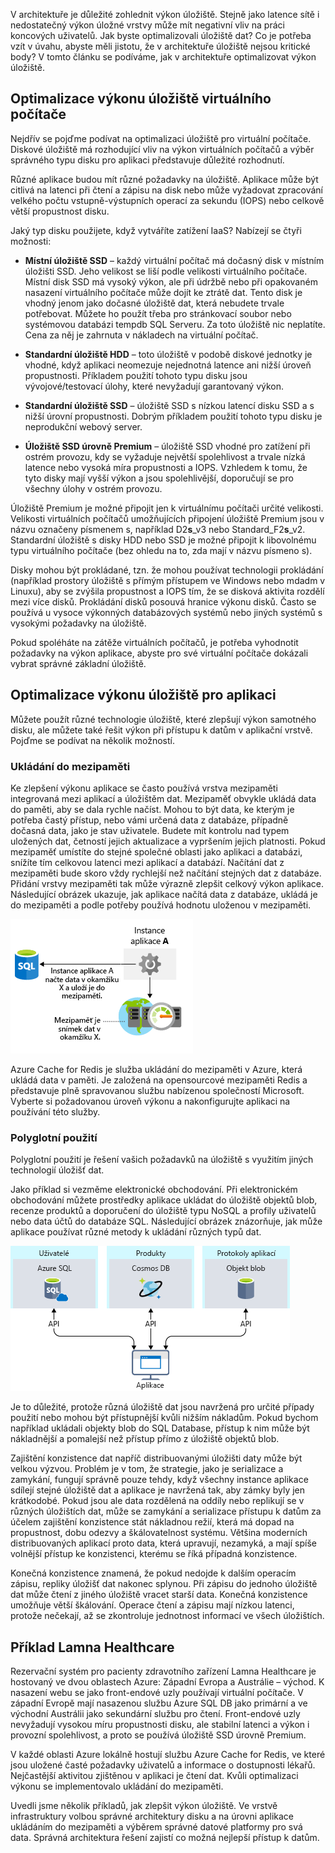 V architektuře je důležité zohlednit výkon úložiště. Stejně jako latence sítě i nedostatečný výkon úložné vrstvy může mít negativní vliv na práci koncových uživatelů. Jak byste optimalizovali úložiště dat? Co je potřeba vzít v úvahu, abyste měli jistotu, že v architektuře úložiště nejsou kritické body? V tomto článku se podíváme, jak v architektuře optimalizovat výkon úložiště.

## <a name="optimize-virtual-machine-storage-performance"></a>Optimalizace výkonu úložiště virtuálního počítače

Nejdřív se pojďme podívat na optimalizaci úložiště pro virtuální počítače. Diskové úložiště má rozhodující vliv na výkon virtuálních počítačů a výběr správného typu disku pro aplikaci představuje důležité rozhodnutí.

Různé aplikace budou mít různé požadavky na úložiště. Aplikace může být citlivá na latenci při čtení a zápisu na disk nebo může vyžadovat zpracování velkého počtu vstupně-výstupních operací za sekundu (IOPS) nebo celkově větší propustnost disku.

Jaký typ disku použijete, když vytváříte zatížení IaaS? Nabízejí se čtyři možnosti:

- **Místní úložiště SSD** – každý virtuální počítač má dočasný disk v místním úložišti SSD. Jeho velikost se liší podle velikosti virtuálního počítače. Místní disk SSD má vysoký výkon, ale při údržbě nebo při opakovaném nasazení virtuálního počítače může dojít ke ztrátě dat. Tento disk je vhodný jenom jako dočasné úložiště dat, která nebudete trvale potřebovat. Můžete ho použít třeba pro stránkovací soubor nebo systémovou databázi tempdb SQL Serveru. Za toto úložiště nic neplatíte. Cena za něj je zahrnuta v nákladech na virtuální počítač.

- **Standardní úložiště HDD** – toto úložiště v podobě diskové jednotky je vhodné, když aplikaci neomezuje nejednotná latence ani nižší úroveň propustnosti. Příkladem použití tohoto typu disku jsou vývojové/testovací úlohy, které nevyžadují garantovaný výkon.

- **Standardní úložiště SSD** – úložiště SSD s nízkou latencí disku SSD a s nižší úrovní propustnosti. Dobrým příkladem použití tohoto typu disku je neprodukční webový server.

- **Úložiště SSD úrovně Premium** – úložiště SSD vhodné pro zatížení při ostrém provozu, kdy se vyžaduje největší spolehlivost a trvale nízká latence nebo vysoká míra propustnosti a IOPS. Vzhledem k tomu, že tyto disky mají vyšší výkon a jsou spolehlivější, doporučují se pro všechny úlohy v ostrém provozu.

Úložiště Premium je možné připojit jen k virtuálnímu počítači určité velikosti. Velikosti virtuálních počítačů umožňujících připojení úložiště Premium jsou v názvu označeny písmenem s, například D2**s**_v3 nebo Standard_F2**s**_v2. Standardní úložiště s disky HDD nebo SSD je možné připojit k libovolnému typu virtuálního počítače (bez ohledu na to, zda mají v názvu písmeno s).

Disky mohou být prokládané, tzn. že mohou používat technologii prokládání (například prostory úložiště s přímým přístupem ve Windows nebo mdadm v Linuxu), aby se zvýšila propustnost a IOPS tím, že se disková aktivita rozdělí mezi více disků. Prokládání disků posouvá hranice výkonu disků. Často se používá u vysoce výkonných databázových systémů nebo jiných systémů s vysokými požadavky na úložiště.

Pokud spoléháte na zátěže virtuálních počítačů, je potřeba vyhodnotit požadavky na výkon aplikace, abyste pro své virtuální počítače dokázali vybrat správné základní úložiště.

## <a name="optimize-storage-performance-for-your-application"></a>Optimalizace výkonu úložiště pro aplikaci

Můžete použít různé technologie úložiště, které zlepšují výkon samotného disku, ale můžete také řešit výkon při přístupu k datům v aplikační vrstvě. Pojďme se podívat na několik možností.

### <a name="caching"></a>Ukládání do mezipaměti

Ke zlepšení výkonu aplikace se často používá vrstva mezipaměti integrovaná mezi aplikací a úložištěm dat. Mezipaměť obvykle ukládá data do paměti, aby se dala rychle načíst. Mohou to být data, ke kterým je potřeba častý přístup, nebo vámi určená data z databáze, případně dočasná data, jako je stav uživatele. Budete mít kontrolu nad typem uložených dat, četností jejich aktualizace a vypršením jejich platnosti. Pokud mezipaměť umístíte do stejné společné oblasti jako aplikaci a databázi, snížíte tím celkovou latenci mezi aplikací a databází. Načítání dat z mezipaměti bude skoro vždy rychlejší než načítání stejných dat z databáze. Přidání vrstvy mezipaměti tak může výrazně zlepšit celkový výkon aplikace. Následující obrázek ukazuje, jak aplikace načítá data z databáze, ukládá je do mezipaměti a podle potřeby používá hodnotu uloženou v mezipaměti.

![Ilustrace vysvětlující, že načítání dat z mezipaměti je rychlejší než načítání z databáze.](../media/4-cache.png)

Azure Cache for Redis je služba ukládání do mezipaměti v Azure, která ukládá data v paměti. Je založená na opensourcové mezipaměti Redis a představuje plně spravovanou službu nabízenou společností Microsoft. Vyberte si požadovanou úroveň výkonu a nakonfigurujte aplikaci na používání této služby.

### <a name="polyglot-persistence"></a>Polyglotní použití

Polyglotní použití je řešení vašich požadavků na úložiště s využitím jiných technologií úložišť dat.

Jako příklad si vezměme elektronické obchodování. Při elektronickém obchodování můžete prostředky aplikace ukládat do úložiště objektů blob, recenze produktů a doporučení do úložiště typu NoSQL a profily uživatelů nebo data účtů do databáze SQL. Následující obrázek znázorňuje, jak může aplikace používat různé metody k ukládání různých typů dat.

![Ilustrace zobrazující využití různých metod ukládání dat v rámci stejné aplikace s cílem zvýšit výkon a snížit náklady.](../media/4-polyglotpersistence.png)

Je to důležité, protože různá úložiště dat jsou navržená pro určité případy použití nebo mohou být přístupnější kvůli nižším nákladům. Pokud bychom například ukládali objekty blob do SQL Database, přístup k nim může být nákladnější a pomalejší než přístup přímo z úložiště objektů blob.

Zajištění konzistence dat napříč distribuovanými úložišti daty může být velkou výzvou. Problém je v tom, že strategie, jako je serializace a zamykání, fungují správně pouze tehdy, když všechny instance aplikace sdílejí stejné úložiště dat a aplikace je navržená tak, aby zámky byly jen krátkodobé. Pokud jsou ale data rozdělená na oddíly nebo replikují se v různých úložištích dat, může se zamykání a serializace přístupu k datům za účelem zajištění konzistence stát nákladnou režií, která má dopad na propustnost, dobu odezvy a škálovatelnost systému. Většina moderních distribuovaných aplikací proto data, která upravují, nezamyká, a mají spíše volnější přístup ke konzistenci, kterému se říká případná konzistence.

Konečná konzistence znamená, že pokud nedojde k dalším operacím zápisu, repliky úložišť dat nakonec splynou. Při zápisu do jednoho úložiště dat může čtení z jiného úložiště vracet starší data. Konečná konzistence umožňuje větší škálování. Operace čtení a zápisu mají nízkou latenci, protože nečekají, až se zkontroluje jednotnost informací ve všech úložištích.

## <a name="lamna-healthcare-example"></a>Příklad Lamna Healthcare

Rezervační systém pro pacienty zdravotního zařízení Lamna Healthcare je hostovaný ve dvou oblastech Azure: Západní Evropa a Austrálie – východ. K nasazení webu se jako front-endové uzly používají virtuální počítače. V západní Evropě mají nasazenou službu Azure SQL DB jako primární a ve východní Austrálii jako sekundární službu pro čtení. Front-endové uzly nevyžadují vysokou míru propustnosti disku, ale stabilní latenci a výkon i provozní spolehlivost, a proto se používá úložiště SSD úrovně Premium.

V každé oblasti Azure lokálně hostují službu Azure Cache for Redis, ve které jsou uložené časté požadavky uživatelů a informace o dostupnosti lékařů. Nejčastější aktivitou zjištěnou v aplikaci je čtení dat. Kvůli optimalizaci výkonu se implementovalo ukládání do mezipaměti.

Uvedli jsme několik příkladů, jak zlepšit výkon úložiště. Ve vrstvě infrastruktury volbou správné architektury disku a na úrovni aplikace ukládáním do mezipaměti a výběrem správné datové platformy pro svá data. Správná architektura řešení zajistí co možná nejlepší přístup k datům.
